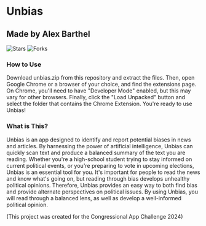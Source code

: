 # Unbias
## Made by Alex Barthel

<div><img alt="Stars" src="https://img.shields.io/github/stars/madushadhanushka/differ?style=flat-square&labelColor=343b41"/>
<img alt="Forks" src="https://img.shields.io/github/forks/madushadhanushka/differ?style=flat-square&labelColor=343b41"/></div>

### How to Use
Download unbias.zip from this repository and extract the files. Then, open Google Chrome or a browser of your choice, and find the extensions page. On Chrome, you'll need to have "Developer Mode" enabled, but this may vary for other browsers. Finally, click the "Load Unpacked" button and select the folder that contains the Chrome Extension. You're ready to use Unbias!

### What is This?
Unbias is an app designed to identify and report potential biases in news and articles. By harnessing the power of artificial intelligence, Unbias can quickly scan text and produce a balanced summary of the text you are reading. Whether you're a high-school student trying to stay informed on current political events, or you're preparing to vote in upcoming elections, Unbias is an essential tool for you. It's important for people to read the news and know what's going on, but reading through bias develops unhealthy political opinions. Therefore, Unbias provides an easy way to both find bias and provide alternate perspectives on political issues. By using Unbias, you will read through a balanced lens, as well as develop a well-informed political opinion.

(This project was created for the Congressional App Challenge 2024)
